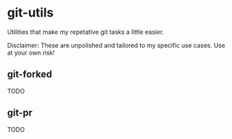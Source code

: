 <div class="oranda-hide">

# git-utils

</div>

Utilities that make my repetative git tasks a little easier.

Disclaimer: These are unpolished and tailored to my specific use cases. Use at your own risk!

## git-forked
TODO

## git-pr
TODO

